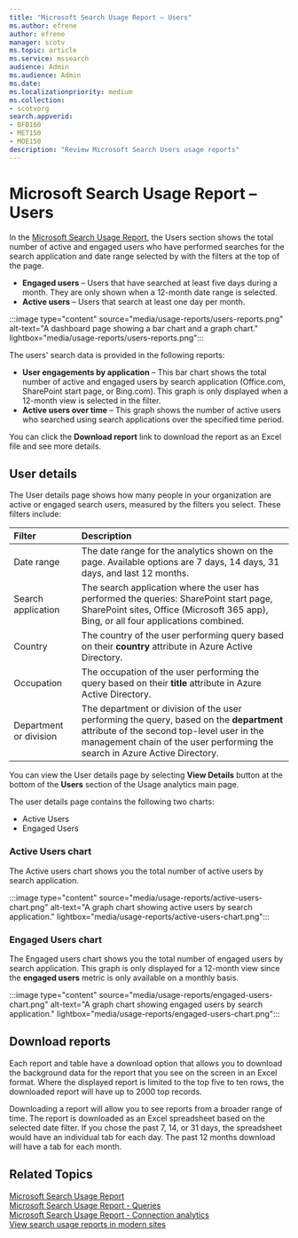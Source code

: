 ```yaml
---
title: "Microsoft Search Usage Report – Users"
ms.author: efrene
author: efrene
manager: scotv
ms.topic: article
ms.service: mssearch
audience: Admin
ms.audience: Admin
ms.date: 
ms.localizationpriority: medium
ms.collection:
- scotvorg
search.appverid:
- BFB160
- MET150
- MOE150
description: "Review Microsoft Search Users usage reports"
---
```


# Microsoft Search Usage Report – Users

In the [Microsoft Search Usage Report](usage-reports.md), the Users section shows the total number of active and engaged users who have performed searches for the search application and date range selected by with the filters at the top of the page.  

- **Engaged users** – Users that have searched at least five days during a month. They are only shown when a 12-month date range is selected.
- **Active users** – Users that search at least one day per month.

:::image type="content" source="media/usage-reports/users-reports.png" alt-text="A dashboard page showing a bar chart and a graph chart." lightbox="media/usage-reports/users-reports.png":::

The users' search data is provided in the following reports:

- **User engagements by application** – This bar chart shows the total number of active and engaged users by search application (Office.com, SharePoint start page, or Bing.com). This graph is only displayed when a 12-month view is selected in the filter.
- **Active users over time** – This graph shows the number of active users who searched using search applications over the specified time period.  

You can click the **Download report** link to download the report as an Excel file and see more details. 

## User details

The User details page shows how many people in your organization are active or engaged search users, measured by the filters you select.  These filters include:

| Filter | Description |
|:-----|:-----|
|Date range |The date range for the analytics shown on the page. Available options are 7 days, 14 days, 31 days, and last 12 months.|
|Search application  |The search application where the user has performed the queries: SharePoint start page, SharePoint sites, Office (Microsoft 365 app), Bing, or all four applications combined. |
|Country  |The country of the user performing query based on their **country** attribute in Azure Active Directory. |
|Occupation    |The occupation of the user performing the query based on their **title** attribute in Azure Active Directory.  |
|Department or division    |The department or division of the user performing the query, based on the **department** attribute of the second top-level user in the management chain of the user performing the search in Azure Active Directory. |

You can view the User details page by selecting **View Details** button at the bottom of the **Users** section of the Usage analytics main page. 

The user details page contains the following two charts:

- Active Users
- Engaged Users

### Active Users chart

The Active users chart shows you the total number of active users by search application.

:::image type="content" source="media/usage-reports/active-users-chart.png" alt-text="A graph chart showing active users by search application." lightbox="media/usage-reports/active-users-chart.png":::

### Engaged Users chart

The Engaged users chart shows you the total number of engaged users by search application. This graph is only displayed for a 12-month view since the **engaged users** metric is only available on a monthly basis.

:::image type="content" source="media/usage-reports/engaged-users-chart.png" alt-text="A graph chart showing engaged users by search application." lightbox="media/usage-reports/engaged-users-chart.png":::

## Download reports

Each report and table have a download option that allows you to download the background data for the report that you see on the screen in an Excel format. Where the displayed report is limited to the top five to ten rows, the downloaded report will have up to 2000 top records.

Downloading a report will allow you to see reports from a broader range of time. The report is downloaded as an Excel spreadsheet based on the selected date filter. If you chose the past 7, 14, or 31 days, the spreadsheet would have an individual tab for each day. The past 12 months download will have a tab for each month.

## Related Topics

[Microsoft Search Usage Report](usage-reports.md)</br>
[Microsoft Search Usage Report - Queries](queries-usage-reports.md)</br>
[Microsoft Search Usage Report - Connection analytics](connection-analytics-reports.md)</br>
[View search usage reports in modern sites](/sharepoint/view-search-usage-reports-modern-sites)